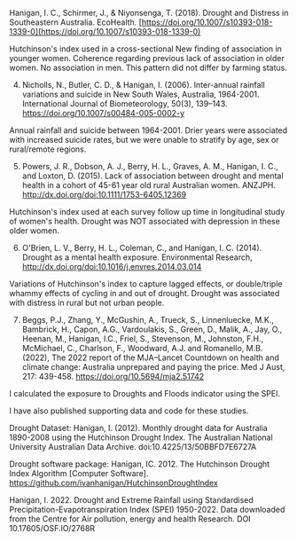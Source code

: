 


 

Hanigan, I. C., Schirmer, J., & Niyonsenga, T. (2018). Drought and Distress in Southeastern Australia. EcoHealth. [https://doi.org/10.1007/s10393-018-1339-0](https://doi.org/10.1007/s10393-018-1339-0)

Hutchinson's index used in a cross-sectional New finding of association in younger women. Coherence regarding previous lack of association in older women. No association in men. This pattern did not differ by farming status.




 

4. Nicholls, N., Butler, C. D., & Hanigan, I. (2006). Inter-annual rainfall variations and suicide in New South Wales, Australia, 1964-2001. International Journal of Biometeorology, 50(3), 139–143. https://doi.org/10.1007/s00484-005-0002-y

Annual rainfall and suicide between 1964-2001. Drier years were associated with increased suicide rates, but we were unable to stratify by age, sex or rural/remote regions.

 

5. Powers, J. R., Dobson, A. J., Berry, H. L., Graves, A. M., Hanigan, I. C., and Loxton, D. (2015). Lack of association between drought and mental health in a cohort of 45-61 year old rural Australian women. ANZJPH. http://dx.doi.org/doi:10.1111/1753-6405.12369

Hutchinson's index used at each survey follow up time in longitudinal study of women's health. Drought was NOT associated with depression in these older women.

 

6. O'Brien, L. V., Berry, H. L., Coleman, C., and Hanigan, I. C. (2014). Drought as a mental health exposure. Environmental Research,  http://dx.doi.org/doi:10.1016/j.envres.2014.03.014

Variations of Hutchinson's index to capture lagged effects, or double/triple whammy effects of cycling in and out of drought. Drought was associated with distress in rural but not urban people.

 

7. Beggs, P.J., Zhang, Y., McGushin, A., Trueck, S., Linnenluecke, M.K., Bambrick, H., Capon, A.G., Vardoulakis, S., Green, D., Malik, A., Jay, O., Heenan, M., Hanigan, I.C., Friel, S., Stevenson, M., Johnston, F.H., McMichael, C., Charlson, F., Woodward, A.J. and Romanello, M.B. (2022), The 2022 report of the MJA–Lancet Countdown on health and climate change: Australia unprepared and paying the price. Med J Aust, 217: 439-458. https://doi.org/10.5694/mja2.51742

I calculated the exposure to Droughts and Floods indicator using the SPEI.

 

 

I have also published supporting data and code for these studies.

 

Drought Dataset: Hanigan, I. (2012). Monthly drought data for Australia 1890-2008 using the Hutchinson Drought Index. The Australian National University Australian Data Archive. doi:10.4225/13/50BBFD7E6727A

 

Drought software package: Hanigan, IC. 2012. The Hutchinson Drought Index Algorithm [Computer Software].  https://github.com/ivanhanigan/HutchinsonDroughtIndex

 

Hanigan, I. 2022. Drought and Extreme Rainfall using Standardised Precipitation-Evapotranspiration Index (SPEI) 1950-2022. Data downloaded from the Centre for Air pollution, energy and health Research. DOI 10.17605/OSF.IO/2768R

 
